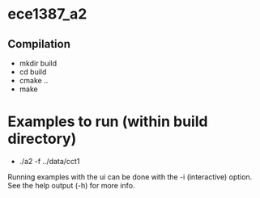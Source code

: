 # ece1387\_a2

## Compilation

- mkdir build
- cd build
- cmake ..
- make

# Examples to run (within build directory)

- ./a2 -f ../data/cct1

Running examples with the ui can be done with the -i (interactive) option.  See the help output (-h) for more info.

